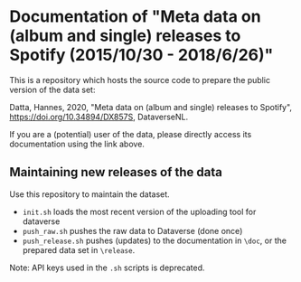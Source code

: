 # Documentation of "Meta data on (album and single) releases to Spotify (2015/10/30 - 2018/6/26)"

This is a repository which hosts the source code to prepare the public version of the data set:

Datta, Hannes, 2020, "Meta data on (album and single) releases to Spotify", https://doi.org/10.34894/DX857S, DataverseNL.

If you are a (potential) user of the data, please directly access its documentation using the link above.

## Maintaining new releases of the data

Use this repository to maintain the dataset.

* `init.sh` loads the most recent version of the uploading tool for dataverse
* `push_raw.sh` pushes the raw data to Dataverse (done once)
* `push_release.sh` pushes (updates) to the documentation in `\doc`, or the prepared data set in `\release`.

Note: API keys used in the `.sh` scripts is deprecated.
